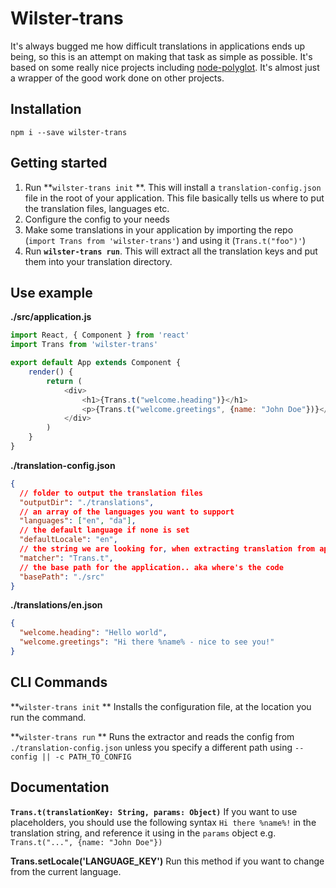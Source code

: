 # Wilster-trans

It's always bugged me how difficult translations in applications ends up being, so this is an attempt on making that task as simple as possible. It's based on some really nice projects including
[node-polyglot](https://www.npmjs.com/package/node-polyglot). It's almost just a wrapper of the good work done on other projects.

## Installation

`npm i --save wilster-trans`

## Getting started

1. Run **`wilster-trans init` **. This will install a `translation-config.json` file in the root of your application. This file basically tells us where to put the translation files, languages etc.
2. Configure the config to your needs
3. Make some translations in your application by importing the repo (`import Trans from 'wilster-trans'`) and using it (`Trans.t("foo")'`)
4. Run **`wilster-trans run`**. This will extract all the translation keys and put them into your translation directory.

## Use example

**./src/application.js**

```javascript
import React, { Component } from 'react'
import Trans from 'wilster-trans'

export default App extends Component {
	render() {
		return (
			<div>
				<h1>{Trans.t("welcome.heading")}</h1>
				<p>{Trans.t("welcome.greetings", {name: "John Doe"})}</p>
			</div>
		)
	}
}
```

**./translation-config.json**

```json
{
  // folder to output the translation files
  "outputDir": "./translations",
  // an array of the languages you want to support
  "languages": ["en", "da"],
  // the default language if none is set
  "defaultLocale": "en",
  // the string we are looking for, when extracting translation from application
  "matcher": "Trans.t",
  // the base path for the application.. aka where's the code
  "basePath": "./src"
}
```

**./translations/en.json**

```json
{
  "welcome.heading": "Hello world",
  "welcome.greetings": "Hi there %name% - nice to see you!"
}
```

## CLI Commands

**`wilster-trans init` ** Installs the configuration file, at the location you run the command.

**`wilster-trans run` ** Runs the extractor and reads the config from `./translation-config.json` unless you specify a different path using `--config || -c PATH_TO_CONFIG`

## Documentation

**`Trans.t(translationKey: String, params: Object)`** If you want to use placeholders, you should use the following syntax `Hi there %name%!` in the translation string, and reference it using in the
`params` object e.g. `Trans.t("...", {name: "John Doe"})`

**Trans.setLocale('LANGUAGE_KEY')** Run this method if you want to change from the current language.
